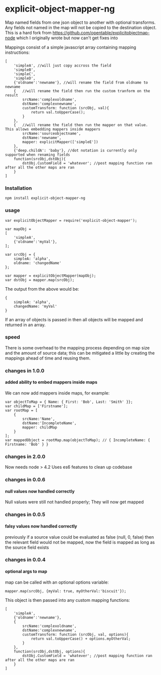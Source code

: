 explicit-object-mapper-ng
======================

Map named fields from one json object to another with optional transforms. Any fields not named in the map will not be copied to the destination object. This is a hard fork from https://github.com/opentable/explicitobjectmap-node which I originally wrote but now can't get fixes into


Mappings consist of a simple javascript array containing mapping instructions:

	[
		'simpleA', //will just copy accross the field
		'simpleB',
		'simpleC',
		'simpleD',
		{'oldname':'newname'}, //will rename the field from oldname to newname
		{	//will rename the field then run the custom tranform on the result
			srcName:'complexoldname',
			dstName:'complexnewname',
			customTransform: function (srcObj, val){
				return val.toUpperCase();
			}
		},
        {	//will rename the field then run the mapper on that value. This allows embedding mappers inside mappers
            srcName:'sourceobjectname',
            dstName:'newname',
            mapper: explicitMapper(['simpleE'])
        },
		{'deep.childA': 'baby'}, //dot notation is currently only supported when renaming fields
		function(srcObj,dstObj){
			dstObj.CustomField = 'whatever'; //post mapping function ran after all the other maps are ran
		}
	]

### Installation
	npm install explicit-object-mapper-ng

### usage

	var explicitObjectMapper = require('explicit-object-mapper');

	var mapObj =
	[
		'simpleA',
		{'oldname':'myVal'},
	];

	var srcObj = {
		simpleA: 'alpha',
		oldname: 'changedName'
	};

	var mapper = explicitObjectMapper(mapObj);
	var dstObj = mapper.map(srcObj);

The output from the above would be:

	{
		simpleA: 'alpha',
		changedName: 'myVal'
	}


If an array of objects is passed in then all objects will be mapped and returned in an array.

### speed
There is some overhead to the mapping process depending on map size and the amount of source data; this can be mitigated a little by creating the mappings ahead of time and reusing them.

### changes in 1.0.0

#### added ability to embed mappers inside maps
We can now add mappers inside maps, for example:


    var objectToMap = { Name: { First: 'Bob', Last: 'Smith' }};
    var childMap = ['Firstname'];
    var rootMap = [
        {
            srcName:'Name',
            dstName:'IncompleteName',
            mapper: childMap
        }
    ];
    var mappedObject = rootMap.map(objectToMap); // { IncompleteName: { Firstname: 'Bob' } }

### changes in 2.0.0
Now needs node > 4.2
Uses es6 features to clean up codebase

### changes in 0.0.6

#### null values now handled correctly
Null values were still not handled properly; They will now get mapped

### changes in 0.0.5

#### falsy values now handled correctly
previously if a source value could be evaluated as false (null, 0, false) then the relevant field would not be mapped, now the field is mapped as long as the source field exists

### changes in 0.0.4

#### optional args to map
map can be called with an optional options variable:

	mapper.map(srcObj, {myVal: true, myOtherVal:'biscuit'});

This object is then passed into any custom mapping functions:

	[
		'simpleA',
		{'oldname':'newname'},
		{
			srcName:'complexoldname',
			dstName:'complexnewname',
			customTransform: function (srcObj, val, options){
				return val.toUpperCase() + options.myOtherVal;
			}
		},
		function(srcObj,dstObj, options){
			dstObj.CustomField = 'whatever'; //post mapping function ran after all the other maps are ran
		}
	]
